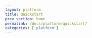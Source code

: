 ```yaml
---
layout: platform
title: Quickstart
prev_section: home
permalink: /docs/platform/quickstart/
categories: ['platform']
---
```

